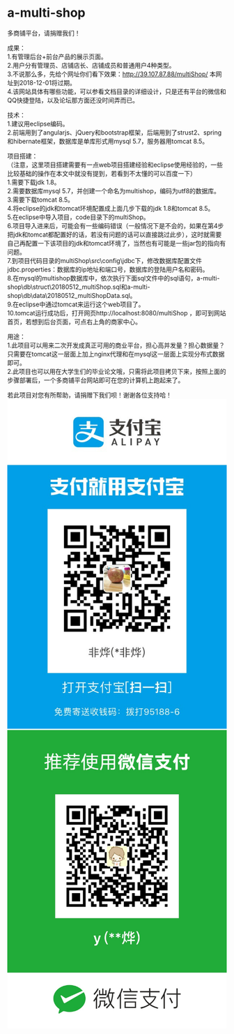 # a-multi-shop
多商铺平台，请捐赠我们！  

成果：  
1.有管理后台+前台产品的展示页面。  
2.用户分有管理员、店铺店长、店铺成员和普通用户4种类型。  
3.不说那么多，先给个网址你们看下效果：http://39.107.87.88/multiShop/ 本网址到2018-12-01将过期。  
4.该网站具体有哪些功能，可以参看文档目录的详细设计，只是还有平台的微信和QQ快捷登陆，以及论坛那方面还没时间弄而已。  

技术：  
1.建议用eclipse编码。  
2.前端用到了angularjs、jQuery和bootstrap框架，后端用到了strust2、spring和hibernate框架，数据库是单库形式用mysql 5.7，服务器用tomcat 8.5。  

项目搭建：  
（注意，这里项目搭建需要有一点web项目搭建经验和eclipse使用经验的，一些比较基础的操作在本文中就没有提到，若看到不太懂的可以百度一下）  
1.需要下载jdk 1.8。  
2.需要数据库mysql 5.7，并创建一个命名为multishop，编码为utf8的数据库。  
3.需要下载tomcat 8.5。  
4.将eclipse的jdk和tomcat环境配置成上面几步下载的jdk 1.8和tomcat 8.5。  
5.在eclipse中导入项目，code目录下的multiShop。  
6.项目导入进来后，可能会有一些编码错误（一般情况下是不会的，如果在第4步把jdk和tomcat都配置好的话，若没有问题的话可以直接跳过此步），这时就需要自己再配置一下该项目的jdk和tomcat环境了，当然也有可能是一些jar包的指向有问题。  
7.到项目代码目录的multiShop\src\config\jdbc下，修改数据库配置文件jdbc.properties：数据库的ip地址和端口号，数据库的登陆用户名和密码。  
8.在mysql的multishop数据库中，依次执行下面sql文件中的sql语句，a-multi-shop\db\struct\20180512_multiShop.sql和a-multi-shop\db\data\20180512_multiShopData.sql。  
9.在eclipse中通过tomcat来运行这个web项目了。  
10.tomcat运行成功后，打开网页http://localhost:8080/multiShop ，即可到网站首页，若想到后台页面，可点右上角的商家中心。  

用途：  
1.此项目可以用来二次开发成真正可用的商业平台，担心高并发量？担心数据量？只需要在tomcat这一层面上加上nginx代理和在mysql这一层面上实现分布式数据即可。  
2.此项目也可以用在大学生们的毕业论文哦，只需将此项目拷贝下来，按照上面的步骤部署后，一个多商铺平台网站即可在您的计算机上跑起来了。  

若此项目对您有所帮助，请捐赠下我们呗！谢谢各位支持哈！  
![Image text](https://raw.githubusercontent.com/SkysJames/hello-world/master/images/my_epay.jpg) 
![Image text](https://raw.githubusercontent.com/SkysJames/hello-world/master/images/my_wpay.jpg)

